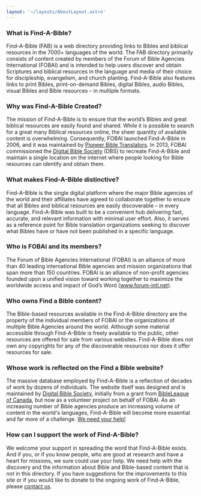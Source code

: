 ```yaml
---
layout: '~/layouts/AboutLayout.astro'
---
```


### What is Find-A-Bible?
Find-A-Bible (FAB) is a web directory providing links to Bibles and biblical resources in the 7000+ languages of the world. The FAB directory primarily consists of content created by members of the Forum of Bible Agencies International (FOBAI) and is intended to help users discover and obtain Scriptures and biblical resources in the language and media of their choice for discipleship, evangelism, and church planting.  Find-A-Bible also features links to print Bibles, print-on-demand Bibles, digital Bibles, audio Bibles, visual Bibles and Bible resources – in multiple formats.

### Why was Find-A-Bible Created?
The mission of Find-A-Bible is to ensure that the world’s Bibles and great biblical resources are easily found and shared. While it is possible to search for a great many Biblical resources online, the sheer quantity of available content is overwhelming. Consequently, FOBAI launched Find-A-Bible in 2006, and it was maintained by <a href="http://pbti.org" target="_blank">Pioneer Bible Translators</a>. In 2013, FOBAI commissioned the <a href="https://dbs.org" target="_blank">Digital Bible Society</a> (DBS) to recreate Find-A-Bible and maintain a single location on the internet where people looking for Bible resources can identify and obtain them.

### What makes Find-A-Bible distinctive?
Find-A-Bible is the single digital platform where the major Bible agencies of the world and their affiliates have agreed to collaborate together to ensure that all Bibles and biblical resources are easily discoverable – in every language. Find-A-Bible was built to be a convenient hub delivering fast, accurate, and relevant information with minimal user effort. Also, it serves as a reference point for Bible translation organizations seeking to discover what Bibles have or have not been published in a specific language.

### Who is FOBAI and its members?
The Forum of Bible Agencies International (FOBAI) is an alliance of more than 40 leading international Bible agencies and mission organizations that span more than 150 countries. FOBAI is an alliance of non-profit agencies founded upon a unified vision toward working together to maximize the worldwide access and impact of God’s Word (www.forum-intl.net).

### Who owns Find a Bible content?
The Bible-based resources available in the Find-A-Bible directory are the property of the individual members of FOBAI or the organizations of multiple Bible Agencies around the world. Although some material accessible through Find-A-Bible is freely available to the public, other resources are offered for sale from  various websites. Find-A-Bible does not own any copyrights for any of the discoverable resources nor does it offer resources for sale.

### Whose work is reflected on the Find a Bible website?
The massive database employed by Find-A-Bible is a reflection of decades of work by dozens of individuals. The website itself was designed and is maintained by <a href="https://dbs.org" target="_blank">Digital Bible Society</a>, initially from a grant from <a href="https://bibleleague.ca/" target="_blank">BibleLeague of Canada</a>, but now as a volunteer project on behalf of FOBAI. As an increasing number of Bible agencies produce an increasing volume of content in the world's languages, Find-A-Bible will become more essential and far more of a challenge. <a href="https://find.bible/about/contact">We need your help!</a>

### How can I support the work of Find-A-Bible?
We welcome your support in spreading the word that Find-A-Bible exists. And if you, or if you know people, who are good at research and have a heart for missions, we sure could use your help. We need help with the discovery and the information about Bible and Bible-based content that is not in this directory. If you have suggestions for the improvements to this site or if you would like to donate to the ongoing work of Find-A-Bible, please <a href="https://find.bible/about/contact">contact us</a>.
